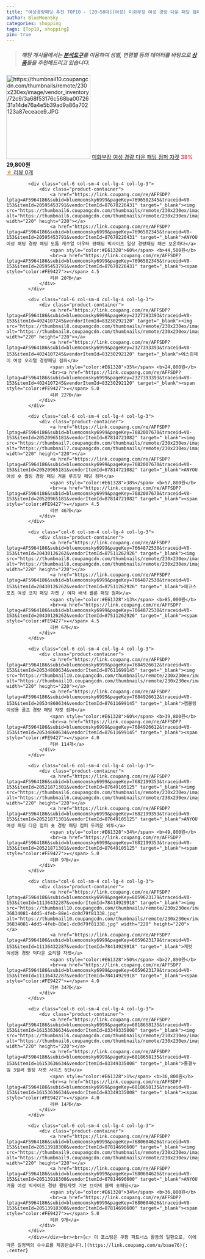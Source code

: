 ```yaml
---
title: "여성경량패딩 추천 TOP10 - [20~50대][여성] 미화부장 여성 경량 다운 패딩 점퍼 자켓"
author: BlueMoonSky
categories: shopping
tags: [Top10, shopping]
pin: true
---
```


> ##### 해당 게시물에서는 [**분석도구**](https://itemscout.io/)를 이용하여 **성별**, **연령별** 등의 데이터를 바탕으로 [**상품**](https://link.coupang.com/a/baae76)들을 추천해드리고 있습니다.
<div class="container"><div class="row">
            <div class="col-6 col-sm-4 col-lg-4 col-lg-3">
                <div class="product-container">
                    <a href="https://link.coupang.com/re/AFFSDP?lptag=AF5964186&subid=bluemoonsky6999&pageKey=7677579569&traceid=V0-153&itemId=20498088815&vendorItemId=87576389988" target="_blank"><img src="https://thumbnail10.coupangcdn.com/thumbnails/remote/230x230ex/image/vendor_inventory/72c9/3a68f53176c568ba0072631a14de76a4e5b39ad9a86a702123a87eceace9.JPG" alt="https://thumbnail10.coupangcdn.com/thumbnails/remote/230x230ex/image/vendor_inventory/72c9/3a68f53176c568ba0072631a14de76a4e5b39ad9a86a702123a87eceace9.JPG" width="220" height="220"></a>
                    <a href="https://link.coupang.com/re/AFFSDP?lptag=AF5964186&subid=bluemoonsky6999&pageKey=7677579569&traceid=V0-153&itemId=20498088815&vendorItemId=87576389988" target="_blank">미화부장 여성 경량 다운 패딩 점퍼 자켓</a>
                    <span style="color:#E61328">38%</span> <b>29,800원</b>
                    <br><a href="https://link.coupang.com/re/AFFSDP?lptag=AF5964186&subid=bluemoonsky6999&pageKey=7677579569&traceid=V0-153&itemId=20498088815&vendorItemId=87576389988" target="_blank"><span style="color:#FE9427">★</span> 
                    리뷰 0개</a>
                </div>
            </div>
            
            <div class="col-6 col-sm-4 col-lg-4 col-lg-3">
                <div class="product-container">
                    <a href="https://link.coupang.com/re/AFFSDP?lptag=AF5964186&subid=bluemoonsky6999&pageKey=7696582345&traceid=V0-153&itemId=20595453791&vendorItemId=87670226431" target="_blank"><img src="https://thumbnail6.coupangcdn.com/thumbnails/remote/230x230ex/image/vendor_inventory/11e0/0d4b0d4b71d777a57612e9c01039ef0f8cd1cd5f5ec8bb0cdbc8f15d8aba.jpg" alt="https://thumbnail6.coupangcdn.com/thumbnails/remote/230x230ex/image/vendor_inventory/11e0/0d4b0d4b71d777a57612e9c01039ef0f8cd1cd5f5ec8bb0cdbc8f15d8aba.jpg" width="220" height="220"></a>
                    <a href="https://link.coupang.com/re/AFFSDP?lptag=AF5964186&subid=bluemoonsky6999&pageKey=7696582345&traceid=V0-153&itemId=20595453791&vendorItemId=87670226431" target="_blank">ANYOU 여성 패딩 경량 패딩 도톰 캐주얼 아우터 량패딩 빅사이즈 일상 경량패딩 패션 보온하다</a>
                    <span style="color:#E61328">60%</span> <b>44,500원</b>
                    <br><a href="https://link.coupang.com/re/AFFSDP?lptag=AF5964186&subid=bluemoonsky6999&pageKey=7696582345&traceid=V0-153&itemId=20595453791&vendorItemId=87670226431" target="_blank"><span style="color:#FE9427">★</span> 4.5
                    리뷰 20개</a>
                </div>
            </div>
            
            <div class="col-6 col-sm-4 col-lg-4 col-lg-3">
                <div class="product-container">
                    <a href="https://link.coupang.com/re/AFFSDP?lptag=AF5964186&subid=bluemoonsky6999&pageKey=2327393393&traceid=V0-153&itemId=4024107245&vendorItemId=83230292120" target="_blank"><img src="https://thumbnail8.coupangcdn.com/thumbnails/remote/230x230ex/image/vendor_inventory/e9db/5b4aff4667e0e505907538313d2500e5800c672f3320e2e806c8d91ae8bd.jpg" alt="https://thumbnail8.coupangcdn.com/thumbnails/remote/230x230ex/image/vendor_inventory/e9db/5b4aff4667e0e505907538313d2500e5800c672f3320e2e806c8d91ae8bd.jpg" width="220" height="220"></a>
                    <a href="https://link.coupang.com/re/AFFSDP?lptag=AF5964186&subid=bluemoonsky6999&pageKey=2327393393&traceid=V0-153&itemId=4024107245&vendorItemId=83230292120" target="_blank">에스린제이 여성 오리털 경량패딩 점퍼</a>
                    <span style="color:#E61328">35%</span> <b>24,800원</b>
                    <br><a href="https://link.coupang.com/re/AFFSDP?lptag=AF5964186&subid=bluemoonsky6999&pageKey=2327393393&traceid=V0-153&itemId=4024107245&vendorItemId=83230292120" target="_blank"><span style="color:#FE9427">★</span> 5.0
                    리뷰 22개</a>
                </div>
            </div>
            
            <div class="col-6 col-sm-4 col-lg-4 col-lg-3">
                <div class="product-container">
                    <a href="https://link.coupang.com/re/AFFSDP?lptag=AF5964186&subid=bluemoonsky6999&pageKey=7682007670&traceid=V0-153&itemId=20520965181&vendorItemId=87814721082" target="_blank"><img src="https://thumbnail7.coupangcdn.com/thumbnails/remote/230x230ex/image/vendor_inventory/b070/2bd31326dd84ae13c5edd3cd0c909ee3708f48e997d0da9a378f80886aa1.jpg" alt="https://thumbnail7.coupangcdn.com/thumbnails/remote/230x230ex/image/vendor_inventory/b070/2bd31326dd84ae13c5edd3cd0c909ee3708f48e997d0da9a378f80886aa1.jpg" width="220" height="220"></a>
                    <a href="https://link.coupang.com/re/AFFSDP?lptag=AF5964186&subid=bluemoonsky6999&pageKey=7682007670&traceid=V0-153&itemId=20520965181&vendorItemId=87814721082" target="_blank">ANYOU 여성 숏 퀄팅 경량 패딩 겨울 루즈핏 패딩 점퍼</a>
                    <span style="color:#E61328">38%</span> <b>57,800원</b>
                    <br><a href="https://link.coupang.com/re/AFFSDP?lptag=AF5964186&subid=bluemoonsky6999&pageKey=7682007670&traceid=V0-153&itemId=20520965181&vendorItemId=87814721082" target="_blank"><span style="color:#FE9427">★</span> 4.5
                    리뷰 46개</a>
                </div>
            </div>
            
            <div class="col-6 col-sm-4 col-lg-4 col-lg-3">
                <div class="product-container">
                    <a href="https://link.coupang.com/re/AFFSDP?lptag=AF5964186&subid=bluemoonsky6999&pageKey=7664872530&traceid=V0-153&itemId=20430126262&vendorItemId=87511262926" target="_blank"><img src="https://thumbnail8.coupangcdn.com/thumbnails/remote/230x230ex/image/vendor_inventory/1f8e/1748a2df898ea3ab979a1910a5b74aa894c39d85e3f47a7738186fb16c3b.jpg" alt="https://thumbnail8.coupangcdn.com/thumbnails/remote/230x230ex/image/vendor_inventory/1f8e/1748a2df898ea3ab979a1910a5b74aa894c39d85e3f47a7738186fb16c3b.jpg" width="220" height="220"></a>
                    <a href="https://link.coupang.com/re/AFFSDP?lptag=AF5964186&subid=bluemoonsky6999&pageKey=7664872530&traceid=V0-153&itemId=20430126262&vendorItemId=87511262926" target="_blank">에코스포츠 여성 코지 패딩 자켓 / 여자 배색 웰론 패딩 점퍼</a>
                    <span style="color:#E61328">13%</span> <b>85,000원</b>
                    <br><a href="https://link.coupang.com/re/AFFSDP?lptag=AF5964186&subid=bluemoonsky6999&pageKey=7664872530&traceid=V0-153&itemId=20430126262&vendorItemId=87511262926" target="_blank"><span style="color:#FE9427">★</span> 4.5
                    리뷰 6개</a>
                </div>
            </div>
            
            <div class="col-6 col-sm-4 col-lg-4 col-lg-3">
                <div class="product-container">
                    <a href="https://link.coupang.com/re/AFFSDP?lptag=AF5964186&subid=bluemoonsky6999&pageKey=7684926612&traceid=V0-153&itemId=20534860634&vendorItemId=87611699145" target="_blank"><img src="https://thumbnail10.coupangcdn.com/thumbnails/remote/230x230ex/image/rs_quotation_api/19svzvhj/c400e08718734205a8c07863a78ba689.jpg" alt="https://thumbnail10.coupangcdn.com/thumbnails/remote/230x230ex/image/rs_quotation_api/19svzvhj/c400e08718734205a8c07863a78ba689.jpg" width="220" height="220"></a>
                    <a href="https://link.coupang.com/re/AFFSDP?lptag=AF5964186&subid=bluemoonsky6999&pageKey=7684926612&traceid=V0-153&itemId=20534860634&vendorItemId=87611699145" target="_blank">젬블링 여성용 골프 경량 패딩 자켓 점퍼</a>
                    <span style="color:#E61328">60%</span> <b>39,800원</b>
                    <br><a href="https://link.coupang.com/re/AFFSDP?lptag=AF5964186&subid=bluemoonsky6999&pageKey=7684926612&traceid=V0-153&itemId=20534860634&vendorItemId=87611699145" target="_blank"><span style="color:#FE9427">★</span> 4.0
                    리뷰 114개</a>
                </div>
            </div>
            
            <div class="col-6 col-sm-4 col-lg-4 col-lg-3">
                <div class="product-container">
                    <a href="https://link.coupang.com/re/AFFSDP?lptag=AF5964186&subid=bluemoonsky6999&pageKey=7682199353&traceid=V0-153&itemId=20521871301&vendorItemId=87649105125" target="_blank"><img src="https://thumbnail6.coupangcdn.com/thumbnails/remote/230x230ex/image/vendor_inventory/f5bb/e1f345f5c888c2b89dcc822d7e542d317d87c94d80ddebbb0f89f99d0c88.jpg" alt="https://thumbnail6.coupangcdn.com/thumbnails/remote/230x230ex/image/vendor_inventory/f5bb/e1f345f5c888c2b89dcc822d7e542d317d87c94d80ddebbb0f89f99d0c88.jpg" width="220" height="220"></a>
                    <a href="https://link.coupang.com/re/AFFSDP?lptag=AF5964186&subid=bluemoonsky6999&pageKey=7682199353&traceid=V0-153&itemId=20521871301&vendorItemId=87649105125" target="_blank">ANYOU 여성 패딩 다운 점퍼 숏 경량 패딩 점퍼 두꺼운 외투</a>
                    <span style="color:#E61328">34%</span> <b>49,800원</b>
                    <br><a href="https://link.coupang.com/re/AFFSDP?lptag=AF5964186&subid=bluemoonsky6999&pageKey=7682199353&traceid=V0-153&itemId=20521871301&vendorItemId=87649105125" target="_blank"><span style="color:#FE9427">★</span> 5.0
                    리뷰 9개</a>
                </div>
            </div>
            
            <div class="col-6 col-sm-4 col-lg-4 col-lg-3">
                <div class="product-container">
                    <a href="https://link.coupang.com/re/AFFSDP?lptag=AF5964186&subid=bluemoonsky6999&pageKey=6059623179&traceid=V0-153&itemId=11136432287&vendorItemId=78414929918" target="_blank"><img src="https://thumbnail10.coupangcdn.com/thumbnails/remote/230x230ex/image/retail/images/7598188672585429-36834081-4dd5-4feb-88e1-dc0d79f81338.jpg" alt="https://thumbnail10.coupangcdn.com/thumbnails/remote/230x230ex/image/retail/images/7598188672585429-36834081-4dd5-4feb-88e1-dc0d79f81338.jpg" width="220" height="220"></a>
                    <a href="https://link.coupang.com/re/AFFSDP?lptag=AF5964186&subid=bluemoonsky6999&pageKey=6059623179&traceid=V0-153&itemId=11136432287&vendorItemId=78414929918" target="_blank">캐럿 여성용 경량 덕다운 오리털 자켓</a>
                    <span style="color:#E61328">50%</span> <b>27,890원</b>
                    <br><a href="https://link.coupang.com/re/AFFSDP?lptag=AF5964186&subid=bluemoonsky6999&pageKey=6059623179&traceid=V0-153&itemId=11136432287&vendorItemId=78414929918" target="_blank"><span style="color:#FE9427">★</span> 4.0
                    리뷰 34개</a>
                </div>
            </div>
            
            <div class="col-6 col-sm-4 col-lg-4 col-lg-3">
                <div class="product-container">
                    <a href="https://link.coupang.com/re/AFFSDP?lptag=AF5964186&subid=bluemoonsky6999&pageKey=6818658135&traceid=V0-153&itemId=16153636634&vendorItemId=83349335008" target="_blank"><img src="https://thumbnail6.coupangcdn.com/thumbnails/remote/230x230ex/image/vendor_inventory/04b1/b6e91a2b71f0125780899414c03284b7368fddafd0157131e10ca331c310.jpg" alt="https://thumbnail6.coupangcdn.com/thumbnails/remote/230x230ex/image/vendor_inventory/04b1/b6e91a2b71f0125780899414c03284b7368fddafd0157131e10ca331c310.jpg" width="220" height="220"></a>
                    <a href="https://link.coupang.com/re/AFFSDP?lptag=AF5964186&subid=bluemoonsky6999&pageKey=6818658135&traceid=V0-153&itemId=16153636634&vendorItemId=83349335008" target="_blank">물결누빔 3컬러 퀼팅 자켓 사이즈 6단</a>
                    <span style="color:#E61328">1%</span> <b>36,800원</b>
                    <br><a href="https://link.coupang.com/re/AFFSDP?lptag=AF5964186&subid=bluemoonsky6999&pageKey=6818658135&traceid=V0-153&itemId=16153636634&vendorItemId=83349335008" target="_blank"><span style="color:#FE9427">★</span> 4.0
                    리뷰 14개</a>
                </div>
            </div>
            
            <div class="col-6 col-sm-4 col-lg-4 col-lg-3">
                <div class="product-container">
                    <a href="https://link.coupang.com/re/AFFSDP?lptag=AF5964186&subid=bluemoonsky6999&pageKey=7680604626&traceid=V0-153&itemId=20513918300&vendorItemId=87814696600" target="_blank"><img src="https://thumbnail9.coupangcdn.com/thumbnails/remote/230x230ex/image/vendor_inventory/7c65/3208f314d01c32f8dd9ff8f96adc455736294464b6c65ecd856d5f7ad97c.jpg" alt="https://thumbnail9.coupangcdn.com/thumbnails/remote/230x230ex/image/vendor_inventory/7c65/3208f314d01c32f8dd9ff8f96adc455736294464b6c65ecd856d5f7ad97c.jpg" width="220" height="220"></a>
                    <a href="https://link.coupang.com/re/AFFSDP?lptag=AF5964186&subid=bluemoonsky6999&pageKey=7680604626&traceid=V0-153&itemId=20513918300&vendorItemId=87814696600" target="_blank">ANYOU 겨울 여성 빅사이즈 경량 퀼팅자켓 기본 브이넥 블랙 숏패딩</a>
                    <span style="color:#E61328">34%</span> <b>36,800원</b>
                    <br><a href="https://link.coupang.com/re/AFFSDP?lptag=AF5964186&subid=bluemoonsky6999&pageKey=7680604626&traceid=V0-153&itemId=20513918300&vendorItemId=87814696600" target="_blank"><span style="color:#FE9427">★</span> 5.0
                    리뷰 9개</a>
                </div>
            </div>
            </div></div><br><br>[👉 이 포스팅은 쿠팡 파트너스 활동의 일환으로, 이에 따른 일정액의 수수료를 제공받습니다.](https://link.coupang.com/a/baae76){: .center}